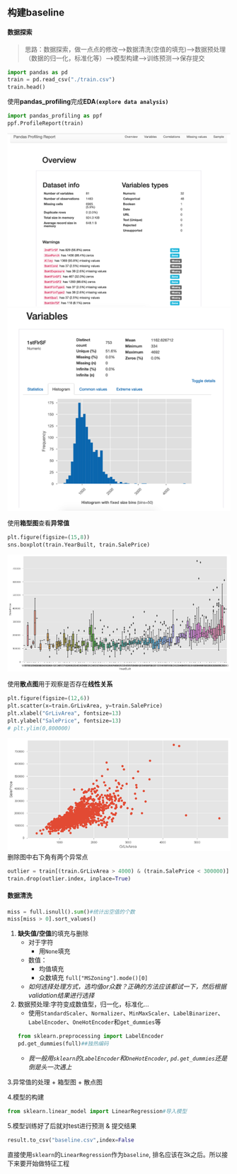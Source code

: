 ## 构建baseline

#### 数据探索

>思路：数据探索，做一点点的修改-->数据清洗(空值的填充)-->数据预处理（数据的归一化，标准化等）-->模型构建-->训练预测-->保存提交

```python
import pandas as pd
train = pd.read_csv("./train.csv")
train.head()
```

使用**pandas_profiling**完成**EDA`(explore data analysis)`**
```python
import pandas_profiling as ppf
ppf.ProfileReport(train) 
```
![](https://github.com/ZhangShiqiu1993/notes/raw/master/kaggle/2.%E6%9E%84%E5%BB%BAbaseline/assets/1.png)
![](https://github.com/ZhangShiqiu1993/notes/raw/master/kaggle/2.%E6%9E%84%E5%BB%BAbaseline/assets/2.png)

使用**箱型图**查看**异常值**
```python
plt.figure(figsize=(15,8))
sns.boxplot(train.YearBuilt, train.SalePrice)
```
![](https://github.com/ZhangShiqiu1993/notes/raw/master/kaggle/2.%E6%9E%84%E5%BB%BAbaseline/assets/3.png)

使用**散点图**用于观察是否存在**线性关系**
```python
plt.figure(figsize=(12,6))
plt.scatter(x=train.GrLivArea, y=train.SalePrice)
plt.xlabel("GrLivArea", fontsize=13)
plt.ylabel("SalePrice", fontsize=13)
# plt.ylim(0,800000)
```
![](https://github.com/ZhangShiqiu1993/notes/raw/master/kaggle/2.%E6%9E%84%E5%BB%BAbaseline/assets/4.png)
删除图中右下角有两个异常点
```python
outlier = train[(train.GrLivArea > 4000) & (train.SalePrice < 300000)]
train.drop(outlier.index, inplace=True)
```

#### 数据清洗

```python
miss = full.isnull().sum()#统计出空值的个数
miss[miss > 0].sort_values()
```

1. **缺失值/空值**的填充与删除
    + 对于字符
        + 用`None`填充
    + 数值：
        + 均值填充
        + 众数填充 `full["MSZoning"].mode()[0]`
    + *如何选择处理方式，选均值or众数？正确的方法应该都试一下，然后根据validation结果进行选择*
2. 数据预处理:字符变成数值型，归一化，标准化...
    + 使用`StandardScaler`、`Normalizer`、`MinMaxScaler`、`LabelBinarizer`、`LabelEncoder`、`OneHotEncoder`和`get_dummies`等
    ```python
    from sklearn.preprocessing import LabelEncoder
    pd.get_dummies(full)##独热编码
    ```
    + *我一般用`sklearn`的`LabelEncoder`和`OneHotEncoder`, `pd.get_dummies`还是倒是头一次遇上*

3.异常值的处理
    + 箱型图
    + 散点图

4.模型的构建

```python
from sklearn.linear_model import LinearRegression#导入模型
```

5.模型训练好了后就对test进行预测 & 提交结果

```python
result.to_csv("baseline.csv",index=False
```

直接使用`sklearn`的`LinearRegression`作为`baseline`, 排名应该在3k之后。所以接下来要开始做特征工程